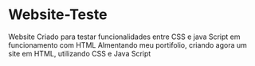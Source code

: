 # Website-Teste
Website Criado para testar funcionalidades entre CSS e java Script em funcionamento com HTML
Almentando meu portifolio, criando agora um site em HTML, utilizando CSS e Java Script
